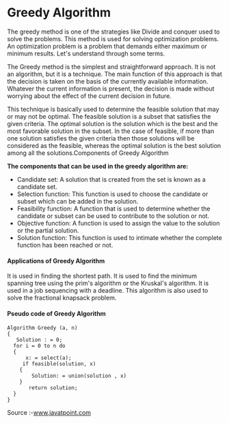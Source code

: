 # Greedy Algorithm


The greedy method is one of the strategies like Divide and conquer used to solve the problems. This method is used for solving optimization problems. An optimization problem is a problem that demands either maximum or minimum results. Let's understand through some terms.

The Greedy method is the simplest and straightforward approach. It is not an algorithm, but it is a technique. The main function of this approach is that the decision is taken on the basis of the currently available information. Whatever the current information is present, the decision is made without worrying about the effect of the current decision in future.

This technique is basically used to determine the feasible solution that may or may not be optimal. The feasible solution is a subset that satisfies the given criteria. The optimal solution is the solution which is the best and the most favorable solution in the subset. In the case of feasible, if more than one solution satisfies the given criteria then those solutions will be considered as the feasible, whereas the optimal solution is the best solution among all the solutions.Components of Greedy Algorithm

**The components that can be used in the greedy algorithm are:**

- Candidate set: A solution that is created from the set is known as a candidate set.
- Selection function: This function is used to choose the candidate or subset which can be added in the solution.
- Feasibility function: A function that is used to determine whether the candidate or subset can be used to contribute to the solution or not.
- Objective function: A function is used to assign the value to the solution or the partial solution.
- Solution function: This function is used to intimate whether the complete function has been reached or not.

#### Applications of Greedy Algorithm
   It is used in finding the shortest path.
   It is used to find the minimum spanning tree using the prim's algorithm or the Kruskal's algorithm.
   It is used in a job sequencing with a deadline.
   This algorithm is also used to solve the fractional knapsack problem.
   
#### Pseudo code of Greedy Algorithm
   
```
Algorithm Greedy (a, n)  
{  
   Solution : = 0;  
  for i = 0 to n do  
  {  
      x: = select(a);  
     if feasible(solution, x)  
    {  
        Solution: = union(solution , x)  
    }  
       return solution;
  } 
}  
```
  
  
  
  Source :-www.javatpoint.com
